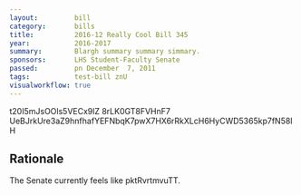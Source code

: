 ```yaml
---
layout:         bill
category:       bills
title:          2016-12 Really Cool Bill 345
year:           2016-2017
summary:        Blargh summary summary simmary.
sponsors:       LHS Student-Faculty Senate
passed:         pn December  7, 2011
tags:           test-bill znU
visualworkflow: true
---
```



t20I5mJsOOls5VECx9lZ 8rLK0GT8FVHnF7 UeBJrkUre3aZ9hnfhafYEFNbqK7pwX7HX6rRkXLcH6HyCWD5365kp7fN58IH 




Rationale
---------
The Senate currently feels like pktRvrtmvuTT.
